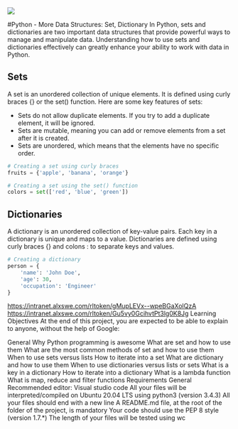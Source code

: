 <img src="https://miro.medium.com/v2/resize:fit:800/1*dFTVCUWG5MM9xJ5LpnFh-g.png">

#Python - More Data Structures: Set, Dictionary
In Python, sets and dictionaries are two important data structures that provide powerful ways to manage and manipulate data. Understanding how to use sets and dictionaries effectively can greatly enhance your ability to work with data in Python.

## Sets
A set is an unordered collection of unique elements. It is defined using curly braces {} or the set() function. Here are some key features of sets:

- Sets do not allow duplicate elements. If you try to add a duplicate element, it will be ignored.
- Sets are mutable, meaning you can add or remove elements from a set after it is created.
- Sets are unordered, which means that the elements have no specific order.

```Python
# Creating a set using curly braces
fruits = {'apple', 'banana', 'orange'}

# Creating a set using the set() function
colors = set(['red', 'blue', 'green'])
```

## Dictionaries
A dictionary is an unordered collection of key-value pairs. Each key in a dictionary is unique and maps to a value. Dictionaries are defined using curly braces {} and colons : to separate keys and values.

```Python
# Creating a dictionary
person = {
    'name': 'John Doe',
    'age': 30,
    'occupation': 'Engineer'
}
```
https://intranet.alxswe.com/rltoken/gMupLEVx--wpeBGaXolQzA
https://intranet.alxswe.com/rltoken/Gu5vy0GcihvtPt3lg0K8Jg
Learning Objectives
At the end of this project, you are expected to be able to explain to anyone, without the help of Google:

General
Why Python programming is awesome
What are set and how to use them
What are the most common methods of set and how to use them
When to use sets versus lists
How to iterate into a set
What are dictionary and how to use them
When to use dictionaries versus lists or sets
What is a key in a dictionary
How to iterate into a dictionary
What is a lambda function
What is map, reduce and filter functions
Requirements
General
Recommended editor: Visual studio code
All your files will be interpreted/compiled on Ubuntu 20.04 LTS using python3 (version 3.4.3)
All your files should end with a new line
A README.md file, at the root of the folder of the project, is mandatory
Your code should use the PEP 8 style (version 1.7.*)
The length of your files will be tested using wc